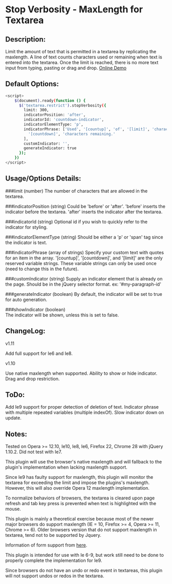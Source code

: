 Stop Verbosity - MaxLength for Textarea
=========================================

Description: 
-------------
Limit the amount of text that is permitted in a textarea by replicating the maxlength. A line of text counts characters used or remaining when text is entered into the textarea. Once the limit is reached, there is no more text input from typing, pasting or drag and drop. [Online Demo](http://jsbin.com/iticir/3/edit)

Default Options:
-------------
```bash
<script>
	$(document).ready(function () {
	  $('textarea.restrict').stopVerbosity({
	    limit: 300,
	    indicatorPosition: 'after',
	    indicatorId: 'countdown-indicator',
	    indicatorElementType: 'p',
	    indicatorPhrase: ['Used', '[countup]', 'of', '[limit]', 'characters.',
	      '[countdown]', 'characters remaining.'
	    ],
	    customIndicator: '',
	    generateIndicator: true
	  });
	})
</script>
```

Usage/Options Details:
-------------
###limit (number)
    The number of characters that are allowed in the textarea.

###indicatorPosition (string)
    Could be 'before' or 'after'. 
    'before' inserts the indicator before the textarea.
    'after' inserts the indicator after the textarea.
	
###indicatorId (string)	
    Optional id if you wish to quickly refer to the indicator for styling.

###indicatorElementType (string)
    Should be either a 'p' or 'span' tag since the indicator is text.

###indicatorPhrase (array of strings)
    Specify your custom text with quotes for an item in the array. 
    '[countup]', '[countdown]', and '[limit]' are the only reserved variable strings. 
    These variable strings can only be used once (need to change this in the future). 

###customIndicator (string)
    Supply an indicator element that is already on the page. 
    Should be in the jQuery selector format. ex: '#my-paragraph-id'

###generateIndicator (boolean)
    By default, the indicator will be set to true for auto generation. 
	
###showIndicator (boolean)	
   The indicator will be shown, unless this is set to false.
   
ChangeLog:
------
v1.11

Add full support for Ie6 and Ie8.

v1.10

Use native maxlength when supported.
Ability to show or hide indicator.
Drag and drop restriction.

ToDo:
------
Add Ie9 support for proper detection of deletion of text.
Indicator phrase with multiple repeated variables (multiple indexOf).
Slow indicator down on update.

Notes:
------
Tested on Opera >= 12.10, Ie10, Ie8, Ie6, Firefox 22, Chrome 28 with jQuery 1.10.2. Did not test with Ie7.

This plugin will use the browser's native maxlength and will fallback to the plugin's implementation when lacking maxlength support.

Since Ie9 has faulty support for maxlength, this plugin will monitor the textarea for exceeding the limit and impose the plugins's maxlength. However, this will also override Opera 12 maxlength implementation.

To normalize behaviors of browsers, the textarea is cleared upon page refresh and tab key press is prevented when text is highlighted with the mouse. 

This plugin is mainly a theoretical exercise because most of the newer major browsers do support maxlength (IE = 10, Firefox >= 4, Opera >= 11, Chrome >= 6). Older browsers version that do not support maxlength in textarea, tend not to be supported by Jquery. 

Information of form support from [here](http://www.wufoo.com/html5/).

This plugin is intended for use with Ie 6-9, but work still need to be done to properly complete the implementation for Ie9.

Since browsers do not have an undo or redo event in textareas, this plugin will not support undos or redos in the textarea.
